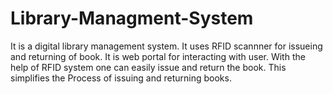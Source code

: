 # Library-Managment-System
It is a digital library management system. 
It uses RFID scannner for issueing and returning of book.
It is web portal for interacting with user.
With the help of RFID system one can easily issue and return the book.
This simplifies the Process of issuing and returning books.
